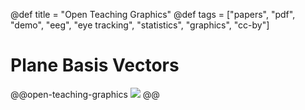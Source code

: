@def title = "Open Teaching Graphics"
@def tags = ["papers", "pdf", "demo", "eeg", "eye tracking", "statistics", "graphics", "cc-by"]

# Plane Basis Vectors


@@open-teaching-graphics
[![](/assets/teaching-resources/open-teaching-graphics/plane_basisvectors.png)](/assets/teaching-resources/open-teaching-graphics/pdf/plane_basisvectors.pdf)
@@


